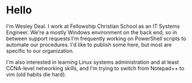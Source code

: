 # Hello

I'm Wesley Deal. I work at Fellowship Christian School as an IT Systems Engineer. We're a mostly Windows environment on the back end, so in between support requests I'm frequently working on PowerShell scripts to automate our procedures. I'd like to publish some here, but most are specific to our organization.

I'm also interested in learning Linux systems administration and at least CCNA-level networking skills, and I'm trying to switch from Notepad++ to vim (old habits die hard).

<!--
**wesleydeal/wesleydeal** is a ✨ _special_ ✨ repository because its `README.md` (this file) appears on your GitHub profile.

Here are some ideas to get you started:

- 🔭 I’m currently working on ...
- 🌱 I’m currently learning ...
- 👯 I’m looking to collaborate on ...
- 🤔 I’m looking for help with ...
- 💬 Ask me about ...
- 📫 How to reach me: ...
- 😄 Pronouns: ...
- ⚡ Fun fact: ...
-->
